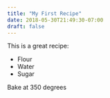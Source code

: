 ```yaml
---
title: "My First Recipe"
date: 2018-05-30T21:49:30-07:00
draft: false
---
```


This is a great recipe:

* Flour
* Water
* Sugar

Bake at 350 degrees
